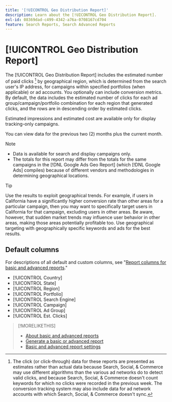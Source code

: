 ```yaml
---
title: '[!UICONTROL Geo Distribution Report]'
description: Learn about the [!UICONTROL Geo Distribution Report].
exl-id: 08369dad-c499-4342-a76a-0708167cd704
feature: Search Reports, Search Advanced Reports
---
```

# [!UICONTROL Geo Distribution Report]

The [!UICONTROL Geo Distribution Report] includes the estimated number of paid clicks [^1] by geographical region, which is determined from the search user's IP address, for campaigns within specified portfolios (when applicable) or ad accounts. You optionally can include conversion metrics. By default, the data includes the estimated number of clicks for each ad group/campaign/portfolio combination for each region that generated clicks, and the rows are in descending order by estimated clicks.

Estimated impressions and estimated cost are available only for display tracking-only campaigns.

You can view data for the previous two (2) months plus the current month. 

>[!NOTE]
>
>* Data is available for search and display campaigns only.
>* The totals for this report may differ from the totals for the same campaigns in the [!DNL Google Ads Geo Report] (which [!DNL Google Ads] compiles) because of different vendors and methodologies in determining geographical locations.

>[!TIP]
>
>Use the results to exploit geographical trends. For example, if users in California have a significantly higher conversion rate than other areas for a particular campaign, then you may want to specifically target users in California for that campaign, excluding users in other areas. Be aware, however, that sudden market trends may influence user behavior in other areas, making those areas potentially profitable too. Use geographical targeting with geographically specific keywords and ads for the best results.

[^1]: The click (or click-through) data for these reports are presented as estimates rather than actual data because Search, Social, & Commerce may use different algorithms than the various ad networks do to detect valid clicks, and because Search, Social, & Commerce doesn't count keywords for which no clicks were recorded in the previous week. The conversion tracking system may also include data for ad network accounts with which Search, Social, & Commerce doesn't sync.

## Default columns

For descriptions of all default and custom columns, see "[Report columns for basic and advanced reports](basic-advanced-report-columns.md)."

* [!UICONTROL Country]
* [!UICONTROL State]
* [!UICONTROL Region]
* [!UICONTROL Portfolio]
* [!UICONTROL Search Engine]
* [!UICONTROL Campaign]
* [!UICONTROL Ad Group]
* [!UICONTROL Est. Clicks]

>[!MORELIKETHIS]
>
>* [About basic and advanced reports](basic-advanced-report-about.md)
>* [Generate a basic or advanced report](basic-advanced-report-generate.md)
>* [Basic and advanced report settings](basic-advanced-report-settings.md)
